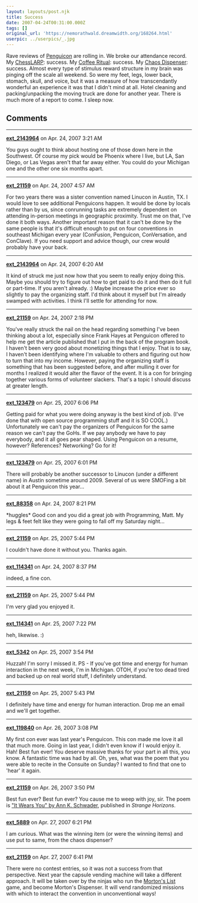 ```yaml
---
layout: layouts/post.njk
title: Success
date: 2007-04-24T00:31:00.000Z
tags: []
original_url: 'https://nemorathwald.dreamwidth.org/168264.html'
userpic: ../userpics/_.jpg
---
```

Rave reviews of [Penguicon](http://www.penguicon.org/) are rolling in. We broke our attendance record. My [ChessLARP](http://www.penguicon.org/wiki/ChessLARP): success. My [Coffee Ritual](http://www.penguicon.org/wiki/CoffeeRitual): success. My [Chaos Dispenser](http://www.penguicon.org/Members/Matt_Arnold/penguicon-blog/archive/2006/08/28/id-chips--capsule-vending-machine--id-chips-on-a-vending-machine/): success. Almost every type of stimulus reward structure in my brain was pinging off the scale all weekend. So were my feet, legs, lower back, stomach, skull, and voice, but it was a measure of how transcendantly wonderful an experience it was that I didn't mind at all. Hotel cleaning and packing/unpacking the moving truck are done for another year. There is much more of a report to come. I sleep now.

## Comments

---

**[ext_2143964](https://www.dreamwidth.org/users/ext_2143964)** on Apr. 24, 2007 3:21 AM

You guys ought to think about hosting one of those down here in the Southwest. Of course my pick would be Phoenix where I live, but LA, San Diego, or Las Vegas aren't that far away either. You could do your Michigan one and the other one six months apart.

---

**[ext_21159](https://www.dreamwidth.org/users/ext_21159)** on Apr. 24, 2007 4:57 AM

For two years there was a sister convention named Linucon in Austin, TX. I would love to see additional Penguicons happen. It would be done by locals rather than by us, since conrunning tasks are extremely dependent on attending in-person meetings in geographic proximity. Trust me on that, I've done it both ways. Another important reason that it can't be done by the same people is that it's difficult enough to put on four conventions in southeast Michigan every year (ConFusion, Penguicon, ConVersation, and ConClave). If you need support and advice though, our crew would probably have your back.

---

**[ext_2143964](https://www.dreamwidth.org/users/ext_2143964)** on Apr. 24, 2007 6:20 AM

It kind of struck me just now how that you seem to really enjoy doing this. Maybe you should try to figure out how to get paid to do it and then do it full or part-time. If you aren't already. :) Maybe increase the price ever so slightly to pay the organizing staff. I'd think about it myself but I'm already swamped with activities. I think I'll settle for attending for now.

---

**[ext_21159](https://www.dreamwidth.org/users/ext_21159)** on Apr. 24, 2007 2:18 PM

You've really struck the nail on the head regarding something I've been thinking about a lot, especially since Frank Hayes at Penguicon offered to help me get the article published that I put in the back of the program book. I haven't been very good about monetizing things that I enjoy. That is to say, I haven't been identifying where I'm valuable to others and figuring out how to turn that into my income. However, paying the organizing staff is something that has been suggested before, and after mulling it over for months I realized it would alter the flavor of the event. It is a con for bringing together various forms of volunteer slackers. That's a topic I should discuss at greater length.

---

**[ext_123479](https://www.dreamwidth.org/users/ext_123479)** on Apr. 25, 2007 6:06 PM

Getting paid for what you were doing anyway is the best kind of job. (I've done that with open source programming stuff and it is SO COOL.) Unfortunately we can't pay the organizers of Penguicon for the same reason we can't pay the GoHs. If we pay anybody we have to pay everybody, and it all goes pear shaped. Using Penguicon on a resume, however? References? Networking? Go for it!

---

**[ext_123479](https://www.dreamwidth.org/users/ext_123479)** on Apr. 25, 2007 6:01 PM

There will probably be another successor to Linucon (under a different name) in Austin sometime around 2009. Several of us were SMOFing a bit about it at Penguicon this year...

---

**[ext_88358](https://www.dreamwidth.org/users/ext_88358)** on Apr. 24, 2007 8:21 PM

\*huggles\* Good con and you did a great job with Programming, Matt. My legs & feet felt like they were going to fall off my Saturday night...

---

**[ext_21159](https://www.dreamwidth.org/users/ext_21159)** on Apr. 25, 2007 5:44 PM

I couldn't have done it without you. Thanks again.

---

**[ext_114341](https://www.dreamwidth.org/users/ext_114341)** on Apr. 24, 2007 8:37 PM

indeed, a fine con.

---

**[ext_21159](https://www.dreamwidth.org/users/ext_21159)** on Apr. 25, 2007 5:44 PM

I'm very glad you enjoyed it.

---

**[ext_114341](https://www.dreamwidth.org/users/ext_114341)** on Apr. 25, 2007 7:22 PM

heh, likewise. :)

---

**[ext_5342](https://www.dreamwidth.org/users/ext_5342)** on Apr. 25, 2007 3:54 PM

Huzzah! I'm sorry I missed it. PS - If you've got time and energy for human interaction in the next week, I'm in Michigan. OTOH, if you're too dead tired and backed up on real world stuff, I definitely understand.

---

**[ext_21159](https://www.dreamwidth.org/users/ext_21159)** on Apr. 25, 2007 5:43 PM

I definitely have time and energy for human interaction. Drop me an email and we'll get together.

---

**[ext_119840](https://www.dreamwidth.org/users/ext_119840)** on Apr. 26, 2007 3:08 PM

My first con ever was last year's Penguicon. This con made me love it all that much more. Going in last year, I didn't even know if I would enjoy it. Hah! Best fun ever! You deserve massive thanks for your part in all this, you know. A fantastic time was had by all. Oh, yes, what was the poem that you were able to recite in the Consuite on Sunday? I wanted to find that one to 'hear' it again.

---

**[ext_21159](https://www.dreamwidth.org/users/ext_21159)** on Apr. 26, 2007 3:50 PM

Best fun ever? Best fun ever? You cause me to weep with joy, sir. The poem is ["It Wears You" by Ann K. Schwader](http://www.strangehorizons.com/2002/20020819/it_wears_you.shtml), published in _Strange Horizons_.

---

**[ext_5889](https://www.dreamwidth.org/users/ext_5889)** on Apr. 27, 2007 6:21 PM

I am curious. What was the winning item (or were the winning items) and use put to same, from the chaos dispenser?

---

**[ext_21159](https://www.dreamwidth.org/users/ext_21159)** on Apr. 27, 2007 6:41 PM

There were no contest entries, so it was not a success from that perspective. Next year the capsule vending machine will take a different approach. It will be taken over by the ninjas who run the [Morton's List](http://www.mortonslist.com/main_3/ML_3_home.html) game, and become Morton's Dispenser. It will vend randomized missions with which to interact the convention in unconventional ways!
